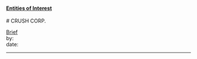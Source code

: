 #### [Entities of Interest](/list.html)
<link rel="stylesheet" type="text/css" href="../../assets/style.css">
# CRUSH CORP.

[comment]: <> (Add/Remove information below as you want)
[comment]: <> (Markdown cheatsheet: https://github.com/adam-p/markdown-here/wiki/Markdown-Cheatsheet)
[Brief](Brief.md)  
by:  
date:  

---
[comment]: <> (Add your content here)